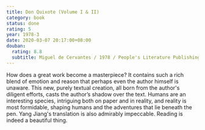 ```yaml
---
title: Don Quixote (Volume I & II)
category: book
status: done
rating: 5
year: 1978-3
date: 2020-03-07 20:17:00+08:00
douban:
  rating: 8.8
  subtitle: Miguel de Cervantes / 1978 / People's Literature Publishing House
---
```


How does a great work become a masterpiece? It contains such a rich blend of emotion and reason that perhaps even the author himself is unaware. This new, purely textual creation, all born from the author's diligent efforts, casts the author’s shadow over the text. Humans are an interesting species, intriguing both on paper and in reality, and reality is most formidable, shaping humans and the adventures that lie beneath the pen. Yang Jiang's translation is also admirably impeccable. Reading is indeed a beautiful thing.
